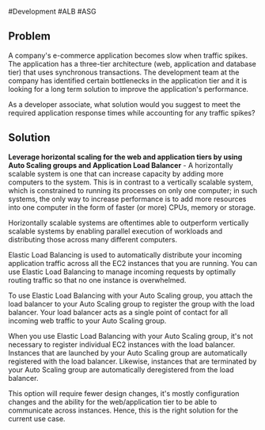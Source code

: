 #Development #ALB #ASG

## Problem

A company's e-commerce application becomes slow when traffic spikes. The application has a three-tier architecture (web, application and database tier) that uses synchronous transactions. The development team at the company has identified certain bottlenecks in the application tier and it is looking for a long term solution to improve the application's performance.

As a developer associate, what solution would you suggest to meet the required application response times while accounting for any traffic spikes?

## Solution

**Leverage horizontal scaling for the web and application tiers by using Auto Scaling groups and Application Load Balancer** - A horizontally scalable system is one that can increase capacity by adding more computers to the system. This is in contrast to a vertically scalable system, which is constrained to running its processes on only one computer; in such systems, the only way to increase performance is to add more resources into one computer in the form of faster (or more) CPUs, memory or storage.

Horizontally scalable systems are oftentimes able to outperform vertically scalable systems by enabling parallel execution of workloads and distributing those across many different computers.

Elastic Load Balancing is used to automatically distribute your incoming application traffic across all the EC2 instances that you are running. You can use Elastic Load Balancing to manage incoming requests by optimally routing traffic so that no one instance is overwhelmed.

To use Elastic Load Balancing with your Auto Scaling group, you attach the load balancer to your Auto Scaling group to register the group with the load balancer. Your load balancer acts as a single point of contact for all incoming web traffic to your Auto Scaling group.

When you use Elastic Load Balancing with your Auto Scaling group, it's not necessary to register individual EC2 instances with the load balancer. Instances that are launched by your Auto Scaling group are automatically registered with the load balancer. Likewise, instances that are terminated by your Auto Scaling group are automatically deregistered from the load balancer.

This option will require fewer design changes, it's mostly configuration changes and the ability for the web/application tier to be able to communicate across instances. Hence, this is the right solution for the current use case.